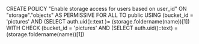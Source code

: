 CREATE POLICY "Enable storage access for users based on user_id" ON "storage"."objects"
AS PERMISSIVE FOR ALL
TO public
USING (bucket_id = 'pictures' AND (SELECT auth.uid()::text )= (storage.foldername(name))[1])
WITH CHECK (bucket_id = 'pictures' AND (SELECT auth.uid()::text) = (storage.foldername(name))[1])
